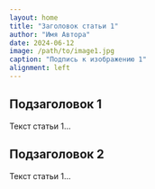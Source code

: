 ```yaml
---
layout: home
title: "Заголовок статьи 1"
author: "Имя Автора"
date: 2024-06-12
image: /path/to/image1.jpg
caption: "Подпись к изображению 1"
alignment: left
---
```


## Подзаголовок 1

Текст статьи 1...

## Подзаголовок 2

Текст статьи 1...

